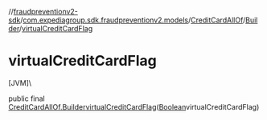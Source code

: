 //[fraudpreventionv2-sdk](../../../../index.md)/[com.expediagroup.sdk.fraudpreventionv2.models](../../index.md)/[CreditCardAllOf](../index.md)/[Builder](index.md)/[virtualCreditCardFlag](virtual-credit-card-flag.md)

# virtualCreditCardFlag

[JVM]\

public final [CreditCardAllOf.Builder](index.md)[virtualCreditCardFlag](virtual-credit-card-flag.md)([Boolean](https://docs.oracle.com/javase/8/docs/api/java/lang/Boolean.html)virtualCreditCardFlag)
